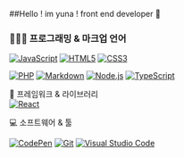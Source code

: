 ##Hello ! im yuna ! front end developer 🥰
 
### 👩🏻‍💻 프로그래밍 & 마크업 언어
<div>
  <a href="#"><img alt="JavaScript" src="https://img.shields.io/badge/JavaScript-F7DF1E?style=flat&logo=JavaScript&logoColor=white"></a>
  <a href="#"><img alt="HTML5" src="https://img.shields.io/badge/HTML5-E34F26?logo=HTML5&logoColor=white"></a>
  <a href="#"><img alt="CSS3" src="https://img.shields.io/badge/CSS3-1572B6?logo=CSS3&logoColor=white"></a>
  
  <a href="#"><img alt="PHP" src="https://img.shields.io/badge/PHP-777BB4?logo=PHP&logoColor=white"></a>
  <a href="#"><img alt="Markdown" src="https://img.shields.io/badge/Markdown-000?logo=Markdown&logoColor=white"></a>
  <a href="#"><img alt="Node.js" src="https://img.shields.io/badge/Node.js-339933?logo=Node.js&logoColor=white"></a>
  <a href="#"><img alt="TypeScript" src="https://img.shields.io/badge/TypeScript-3178C6?logo=TypeScript&logoColor=white"></a>
</div>
 🧐 프레임워크 & 라이브러리
<div>
  <a href="#"><img alt="React" src="https://img.shields.io/badge/React-61DAFB?logo=React&logoColor=white"></a>
</div>

 💻 소프트웨어 & 툴
<div>
  <a href="#"><img alt="CodePen" src="https://img.shields.io/badge/CodePen-000?logo=CodePen&logoColor=white"></a>
  <a href="#"><img alt="Git" src="https://img.shields.io/badge/Git-F05032?logo=Git&logoColor=white"></a>
  <a href="#"><img alt="Visual Studio Code" src="https://img.shields.io/badge/Visual Studio Code-007ACC?logo=Visual Studio Code&logoColor=white"></a>
</div>
